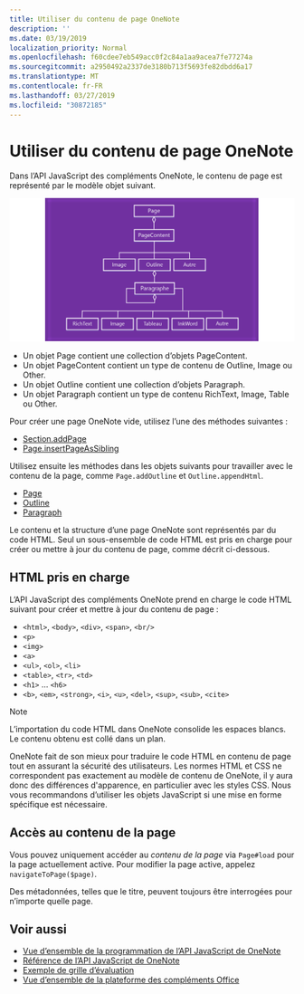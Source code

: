 ```yaml
---
title: Utiliser du contenu de page OneNote
description: ''
ms.date: 03/19/2019
localization_priority: Normal
ms.openlocfilehash: f60cdee7eb549acc0f2c84a1aa9acea7fe77274a
ms.sourcegitcommit: a2950492a2337de3180b713f5693fe82dbdd6a17
ms.translationtype: MT
ms.contentlocale: fr-FR
ms.lasthandoff: 03/27/2019
ms.locfileid: "30872185"
---
```

# <a name="work-with-onenote-page-content"></a>Utiliser du contenu de page OneNote

Dans l’API JavaScript des compléments OneNote, le contenu de page est représenté par le modèle objet suivant.

  ![Diagramme du modèle objet de page OneNote](../images/one-note-om-page.png)

- Un objet Page contient une collection d’objets PageContent.
- Un objet PageContent contient un type de contenu de Outline, Image ou Other.
- Un objet Outline contient une collection d’objets Paragraph.
- Un objet Paragraph contient un type de contenu RichText, Image, Table ou Other.

Pour créer une page OneNote vide, utilisez l’une des méthodes suivantes :

- [Section.addPage](/javascript/api/onenote/onenote.section#addpage-title-)
- [Page.insertPageAsSibling](/javascript/api/onenote/onenote.section#insertsectionassibling-location--title-)

Utilisez ensuite les méthodes dans les objets suivants pour travailler avec le contenu de la page, comme `Page.addOutline` et `Outline.appendHtml`.

- [Page](/javascript/api/onenote/onenote.page)
- [Outline](/javascript/api/onenote/onenote.outline)
- [Paragraph](/javascript/api/onenote/onenote.paragraph)

Le contenu et la structure d’une page OneNote sont représentés par du code HTML. Seul un sous-ensemble de code HTML est pris en charge pour créer ou mettre à jour du contenu de page, comme décrit ci-dessous.

## <a name="supported-html"></a>HTML pris en charge

L’API JavaScript des compléments OneNote prend en charge le code HTML suivant pour créer et mettre à jour du contenu de page :

- `<html>`, `<body>`, `<div>`, `<span>`, `<br/>`
- `<p>`
- `<img>`
- `<a>`
- `<ul>`, `<ol>`, `<li>`
- `<table>`, `<tr>`, `<td>`
- `<h1>` ... `<h6>`
- `<b>`, `<em>`, `<strong>`, `<i>`, `<u>`, `<del>`, `<sup>`, `<sub>`, `<cite>`

> [!NOTE]
> L’importation du code HTML dans OneNote consolide les espaces blancs. Le contenu obtenu est collé dans un plan.

OneNote fait de son mieux pour traduire le code HTML en contenu de page tout en assurant la sécurité des utilisateurs. Les normes HTML et CSS ne correspondent pas exactement au modèle de contenu de OneNote, il y aura donc des différences d'apparence, en particulier avec les styles CSS. Nous vous recommandons d’utiliser les objets JavaScript si une mise en forme spécifique est nécessaire.

## <a name="accessing-page-contents"></a>Accès au contenu de la page

Vous pouvez uniquement accéder au *contenu de la page* via `Page#load` pour la page actuellement active. Pour modifier la page active, appelez `navigateToPage($page)`.

Des métadonnées, telles que le titre, peuvent toujours être interrogées pour n’importe quelle page.

## <a name="see-also"></a>Voir aussi

- [Vue d’ensemble de la programmation de l’API JavaScript de OneNote](onenote-add-ins-programming-overview.md)
- [Référence de l’API JavaScript de OneNote](/office/dev/add-ins/reference/overview/onenote-add-ins-javascript-reference)
- [Exemple de grille d’évaluation](https://github.com/OfficeDev/OneNote-Add-in-Rubric-Grader)
- [Vue d’ensemble de la plateforme des compléments Office](../overview/office-add-ins.md)
